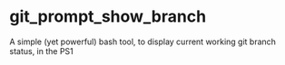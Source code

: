 # git_prompt_show_branch
A simple (yet powerful) bash tool, to display current working git branch status, in the PS1
